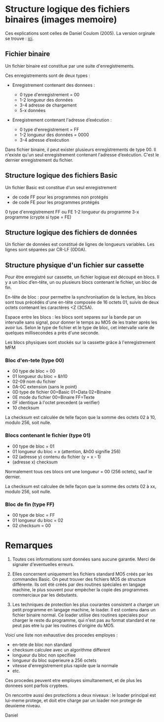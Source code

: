 # Structure logique des fichiers binaires (images memoire)

Ces explications sont celles de Daniel Coulom (2005).
La version orginale se trouve :
[ici](http://dcmoto.free.fr/forum/messages/591147_0.html).

## Fichier binaire

Un fichier binaire est constitue par une suite d'enregistrements.

Ces enregistrements sont de deux types :

* Enregistrement contenant des donnees :

    * 0 type d'enregistrement = 00
    * 1-2 longueur des données
    * 3-4 adresse de chargement
    * 5-x données

* Enregistrement contenant l'adresse d’exécution :

    * 0 type d'enregistrement = FF
    * 1-2 longueur des données = 0000
    * 3-4 adresse d’exécution

Dans fichier binaire, il peut exister plusieurs enregistrements de type 00.
Il n'existe qu'un seul enregistrement contenant l'adresse d’exécution.
C'est le dernier enregistrement du fichier.

## Structure logique des fichiers Basic

Un fichier Basic est constitue d'un seul enregistrement
- de code FF pour les programmes non protégés
- de code FE pour les programmes protégés

0 type d'enregistrement FF ou FE
1-2 longueur du programme
3-x programme (crypte si type = FE)

## Structure logique des fichiers de données

Un fichier de données est constitué de lignes de longueurs
variables. Les lignes sont séparées par CR-LF (0D0A).

## Structure physique d'un fichier sur cassette

Pour être enregistré sur cassette, un fichier logique est découpé
en blocs. Il y a un bloc d’en-tête, un ou plusieurs blocs contenant
le fichier, un bloc de fin.

En-tête de bloc : pour permettre la synchronisation de la lecture,
les blocs sont tous précédés d'une en-tête composée de 16 octets 01,
suivis de deux octets contenant les caractères <Z (3C5A).

Espace entre les blocs : les blocs sont separes sur la bande par un
intervalle sans signal, pour donner le temps au MO5 de les traiter
après les avoir lus. Selon le type de fichier et le type de bloc,
cet intervalle varie de quelques millisecondes a près d'une seconde.

Les blocs physiques sont stockés sur la cassette grâce à l'enregistrement MFM

### Bloc d'en-tete (type 00)

* 00 type de bloc = 00
* 01 longueur du bloc = &h10
* 02-09 nom du fichier
* 0A-0C extension (sans le point)
* 0D type de fichier 00=Basic 01=Data 02=Binaire
* 0E mode du fichier 00=Binaire FF=Texte
* 0F identique à l'octet precedent (a verifier)
* 10 checksum

La checksum est calculée de telle façon que la somme des octets
02 à 10, modulo 256, soit nulle.

### Blocs contenant le fichier (type 01)

* 00 type de bloc = 01
* 01 longueur du bloc = x (attention, &h00 signifie 256)
* 02 (adresse y) contenu du fichier (y = x - 1)
* (adresse x) checksum

Normalement tous ces blocs ont une longueur = 00 (256 octets),
sauf le dernier.

La checksum est calculee de telle façon que la somme des octets
02 à xx, modulo 256, soit nulle.


### Bloc de fin (type FF)

* 00 type de bloc = FF
* 01 longueur du bloc = 02
* 02 checksum = 00

Remarques
=======

1) Toutes ces informations sont données sans aucune garantie. Merci de signaler d'eventuelles erreurs.

2) Elles concernent uniquement les fichiers standard MO5 créés par les commandes Basic. On peut trouver des fichiers MO5 de structure différente. Ils ont étè créés par des routines spéciales en langage machine, le plus souvent pour empècher la copie des programmes commerciaux par les debutants.

3) Les techniques de protection les plus courantes consistent a charger un petit programme en langage machine, le loader. Il est contenu dans un fichier binaire normal. Ce loader utilise des routines speciales pour charger le reste du programme, qui n'est pas au format standard et ne peut pas etre lu par les routines d'origine du MO5.

Voici une liste non exhaustive des procedes employes :

- en-tete de bloc non standard
- checksum calculee avec un algorithme different
- longueur du bloc non specifiee
- longueur du bloc superieure a 256 octets
- vitesse d'enregistrement plus rapide que la normale
- etc.

Ces procedes peuvent etre employes simultanement, et de plus les donnees sont parfois cryptees.

On rencontre aussi des protections a deux niveaux : le loader principal est lui-meme protege, et doit etre charge par un loader non protege de deuxieme niveau.

Daniel 
